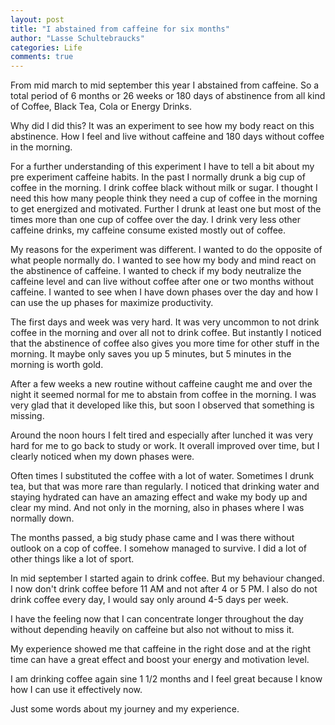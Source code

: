 ```yaml
---
layout: post
title: "I abstained from caffeine for six months"
author: "Lasse Schultebraucks"
categories: Life
comments: true
---
```


From mid march to mid september this year I abstained from caffeine. So a total period of 6 months or 26 weeks or 180 days of abstinence from all kind of Coffee, Black Tea, Cola or Energy Drinks.

Why did I did this? It was an experiment to see how my body react on this abstinence. How I feel and live without caffeine and 180 days without coffee in the morning.

For a further understanding of this experiment I have to tell a bit about my pre experiment caffeine habits. 
In the past I normally drunk a big cup of coffee in the morning. I drink coffee black without milk or sugar. 
I thought I need this how many people think they need a cup of coffee in the morning to get energized and motivated.
Further I drunk at least one but most of the times more than one cup of coffee over the day. I drink very less other caffeine drinks, my caffeine consume existed mostly out of coffee.

My reasons for the experiment was different. 
I wanted to do the opposite of what people normally do. 
I wanted to see how my body and mind react on the abstinence of caffeine.
I wanted to check if my body neutralize the caffeine level and can live without coffee after one or two months without caffeine.
I wanted to see when I have down phases over the day and how I can use the up phases for maximize productivity.

The first days and week was very hard. It was very uncommon to not drink coffee in the morning and over all not to drink coffee. 
But instantly I noticed that the abstinence of coffee also gives you more time for other stuff in the morning. It maybe only saves you up 5 minutes, but 5 minutes in the morning is worth gold.

After a few weeks a new routine without caffeine caught me and over the night it seemed normal for me to abstain from coffee in the morning. I was very glad that it developed like this, but soon I observed that something is missing.

Around the noon hours I felt tired and especially after lunched it was very hard for me to go back to study or work. It overall improved over time, but I clearly noticed when my down phases were.

Often times I substituted the coffee with a lot of water. Sometimes I drunk tea, but that was more rare than regularly. I noticed that drinking water and staying hydrated can have an amazing effect and wake my body up and clear my mind. And not only in the morning, also in phases where I was normally down.

The months passed, a big study phase came and I was there without outlook on a cop of coffee. I somehow managed to survive. I did a lot of other things like a lot of sport.

In mid september I started again to drink coffee. But my behaviour changed. I now don't drink coffee before 11 AM and not after 4 or 5 PM. I also do not drink coffee every day, I would say only around 4-5 days per week.

I have the feeling now that I can concentrate longer throughout the day without depending heavily on caffeine but also not without to miss it.

My experience showed me that caffeine in the right dose and at the right time can have a great effect and boost your energy and motivation level. 

I am drinking coffee again sine 1 1/2 months and I feel great because I know how I can use it effectively now.

Just some words about my journey and my experience.
